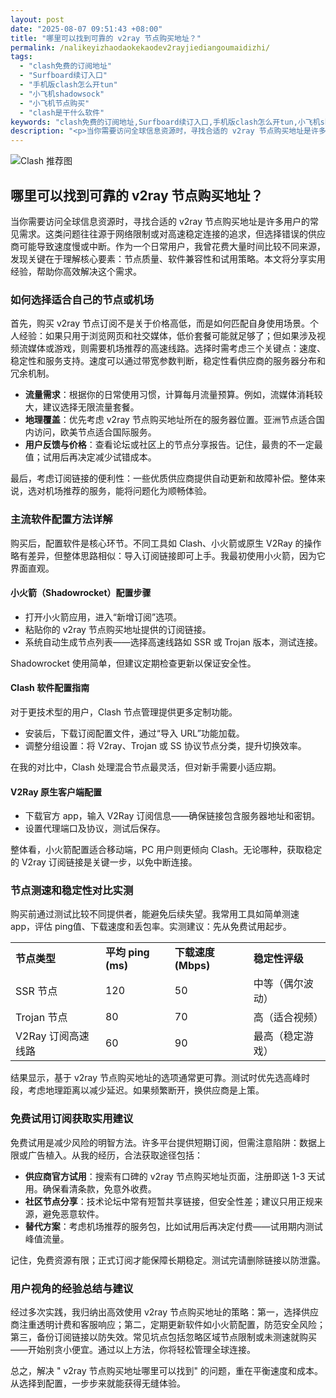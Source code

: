 ```yaml
---
layout: post
date: "2025-08-07 09:51:43 +08:00"
title: "哪里可以找到可靠的 v2ray 节点购买地址？"
permalink: /nalikeyizhaodaokekaodev2rayjiediangoumaidizhi/
tags:
  - "clash免费的订阅地址"
  - "Surfboard续订入口"
  - "手机版clash怎么开tun"
  - "小飞机shadowsock"
  - "小飞机节点购买"
  - "clash是干什么软件"
keywords: "clash免费的订阅地址,Surfboard续订入口,手机版clash怎么开tun,小飞机shadowsock,小飞机节点购买,clash是干什么软件"
description: "<p>当你需要访问全球信息资源时，寻找合适的 v2ray 节点购买地址是许多用户的常见需求。这类问题往往源于网络限制或对高速稳定连接的追求，但选择错误的供应商可能导致速度慢或中断。作为一个日常用户，我曾花费大量时间比较不同来源，发现关键在于理解核心要素：节点质量、软件兼容性和试用策略。本文将分享实用经验，帮助你高效解决这个需求。</p>"
---
```


![Clash 推荐图](https://clashjd.github.io/assets/img/免费机场节点推荐.png)

## 哪里可以找到可靠的 v2ray 节点购买地址？

<p>当你需要访问全球信息资源时，寻找合适的 v2ray 节点购买地址是许多用户的常见需求。这类问题往往源于网络限制或对高速稳定连接的追求，但选择错误的供应商可能导致速度慢或中断。作为一个日常用户，我曾花费大量时间比较不同来源，发现关键在于理解核心要素：节点质量、软件兼容性和试用策略。本文将分享实用经验，帮助你高效解决这个需求。</p>
<h3>如何选择适合自己的节点或机场</h3>
<p>首先，购买 v2ray 节点订阅不是关于价格高低，而是如何匹配自身使用场景。个人经验：如果只用于浏览网页和社交媒体，低价套餐可能就足够了；但如果涉及视频流媒体或游戏，则需要机场推荐的高速线路。选择时需考虑三个关键点：速度、稳定性和服务支持。速度可以通过带宽参数判断，稳定性看供应商的服务器分布和冗余机制。</p>
<ul>
<li><strong>流量需求</strong>：根据你的日常使用习惯，计算每月流量预算。例如，流媒体消耗较大，建议选择无限流量套餐。</li>
<li><strong>地理覆盖</strong>：优先考虑 v2ray 节点购买地址所在的服务器位置。亚洲节点适合国内访问，欧美节点适合国际服务。</li>
<li><strong>用户反馈与价格</strong>：查看论坛或社区上的节点分享报告。记住，最贵的不一定最值；试用后再决定减少试错成本。</li>
</ul>
<p>最后，考虑订阅链接的便利性：一些优质供应商提供自动更新和故障补偿。整体来说，选对机场推荐的服务，能将问题化为顺畅体验。</p>
<h3>主流软件配置方法详解</h3>
<p>购买后，配置软件是核心环节。不同工具如 Clash、小火箭或原生 V2Ray 的操作略有差异，但整体思路相似：导入订阅链接即可上手。我最初使用小火箭，因为它界面直观。</p>
<h4>小火箭（Shadowrocket）配置步骤</h4>
<ul>
<li>打开小火箭应用，进入“新增订阅”选项。</li>
<li>粘贴你的 v2ray 节点购买地址提供的订阅链接。</li>
<li>系统自动生成节点列表——选择高速线路如 SSR 或 Trojan 版本，测试连接。</li>
</ul>
<p>Shadowrocket 使用简单，但建议定期检查更新以保证安全性。</p>
<h4>Clash 软件配置指南</h4>
<p>对于更技术型的用户，Clash 节点管理提供更多定制功能。</p>
<ul>
<li>安装后，下载订阅配置文件，通过“导入 URL”功能加载。</li>
<li>调整分组设置：将 V2ray、Trojan 或 SS 协议节点分类，提升切换效率。</li>
</ul>
<p>在我的对比中，Clash 处理混合节点最灵活，但对新手需要小适应期。</p>
<h4>V2Ray 原生客户端配置</h4>
<ul>
<li>下载官方 app，输入 V2Ray 订阅信息——确保链接包含服务器地址和密钥。</li>
<li>设置代理端口及协议，测试后保存。</li>
</ul>
<p>整体看，小火箭配置适合移动端，PC 用户则更倾向 Clash。无论哪种，获取稳定的 V2ray 订阅链接是关键一步，以免中断连接。</p>
<h3>节点测速和稳定性对比实测</h3>
<p>购买前通过测试比较不同提供者，能避免后续失望。我常用工具如简单测速 app，评估 ping值、下载速度和丢包率。实测建议：先从免费试用起步。</p>
<table>
<tr>
<td><strong>节点类型</strong></td>
<td><strong>平均 ping (ms)</strong></td>
<td><strong>下载速度 (Mbps)</strong></td>
<td><strong>稳定性评级</strong></td>
</tr>
<tr>
<td>SSR 节点</td>
<td>120</td>
<td>50</td>
<td>中等（偶尔波动）</td>
</tr>
<tr>
<td>Trojan 节点</td>
<td>80</td>
<td>70</td>
<td>高（适合视频）</td>
</tr>
<tr>
<td>V2Ray 订阅高速线路</td>
<td>60</td>
<td>90</td>
<td>最高（稳定游戏）</td>
</tr>
</table>
<p>结果显示，基于 v2ray 节点购买地址的选项通常更可靠。测试时优先选高峰时段，考虑地理距离以减少延迟。如果频繁断开，换供应商是上策。</p>
<h3>免费试用订阅获取实用建议</h3>
<p>免费试用是减少风险的明智方法。许多平台提供短期订阅，但需注意陷阱：数据上限或广告植入。从我的经历，合法获取途径包括：</p>
<ul>
<li><strong>供应商官方试用</strong>：搜索有口碑的 v2ray 节点购买地址页面，注册即送 1-3 天试用。确保看清条款，免意外收费。</li>
<li><strong>社区节点分享</strong>：技术论坛中常有短暂共享链接，但安全性差；建议只用正规来源，避免恶意软件。</li>
<li><strong>替代方案</strong>：考虑机场推荐的服务包，比如试用后再决定付费——试用期内测试峰值流量。</li>
</ul>
<p>记住，免费资源有限；正式订阅才能保障长期稳定。测试完请删除链接以防泄露。</p>
<h3>用户视角的经验总结与建议</h3>
<p>经过多次实践，我归纳出高效使用 v2ray 节点购买地址的策略：第一，选择供应商注重透明计费和客服响应；第二，定期更新软件如小火箭配置，防范安全风险；第三，备份订阅链接以防失效。常见坑点包括忽略区域节点限制或未测速就购买——开始别贪小便宜。通过以上方法，你将轻松管理全球连接。</p>
<p>总之，解决 " v2ray 节点购买地址哪里可以找到" 的问题，重在平衡速度和成本。从选择到配置，一步步来就能获得无缝体验。</p>